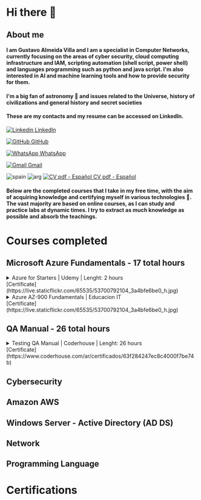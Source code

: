 # **Hi there** 👋

## About me 
#### I am Gustavo Almeida Villa and I am a specialist in Computer Networks, currently focusing on the areas of cyber security, cloud computing infrastructure and IAM, scripting automation (shell script, power shell) and languages programming  such as python and java script. I'm also interested in AI and machine learning tools and how to provide security for them.
#### I'm a big fan of astronomy 🔭 and issues related to the Universe, history of civilizations and general history and secret societies

#### These are my contacts and my resume can be accessed on LinkedIn.




[![Linkedin](https://i.stack.imgur.com/gVE0j.png) LinkedIn](https://www.linkedin.com/in/gustavo-almeida-villa-76117037)
&nbsp;

[![GitHub](https://i.stack.imgur.com/tskMh.png) GitHub](https://github.com/guvilla85/)

[![WhatsApp](https://i.imgur.com/dtJOIlk.png) WhatsApp](https://wa.me/5491133718732)

[![Gmail](https://i.imgur.com/M33v43D.png) Gmail](https://mailto:gu.a.villa@gmail.com)

![spain](https://live.staticflickr.com/65535/53701041115_b8d02da629_t.jpg) ![arg](https://live.staticflickr.com/65535/53700572746_a5edfd7b87_t.jpg) [![CV pdf - Español](https://live.staticflickr.com/65535/53699679857_e17ed85e1e_s.jpg) CV pdf - Español](https://drive.google.com/file/d/0BzizBJXws4khX0JHeUh2Y19zbDhRYmR2ZG54NmNDY3h1eXNZ/view?usp=sharing&resourcekey=0-Cii7YQyQ1jU-orW3PCBSVA)


#### Below are the completed courses that I take in my free time, with the aim of acquiring knowledge and certifying myself in various technologies 🌱. The vast majority are based on online courses, as I can study and practice labs at dynamic times. I try to extract as much knowledge as possible and absorb the teachings.


# **Courses completed**

## **Microsoft Azure Fundamentals - 17 total hours**

<details>
  <summary>Azure for Starters | Udemy | Lenght: 2 hours</summary>       
    Institute:Udemy;      
    Description / Course content: Overview about Microsoft Azure, Microsoft Azure Global Infrastructure, Subscription Azure, Resource Group, Billing Alert, VM creation;     
    Lenght: 2 hours;
    Language: Brazilian Portuguese; 
    Date: Sept, 12, 2021;
    Instructors: André Iacono
 </details>
[Certificate](https://live.staticflickr.com/65535/53700792104_3a4bfe6be0_h.jpg) <br>

  
<details>
  <summary>Azure AZ-900 Fundamentals | Educacion IT</summary>               
   Institute: Educacion IT;                                  
   Description: Fundamentos de la Nube, IaaS, PaaS y SaaS, Modelos de nube pública, privada e híbrida, Servicios principales de Azure, Componentes y Arquitectura, Herramientas de Administración, Seguridad, Privacidad y Confianza, Azure Identity, Trabajar con monitoreos e informes, Planificación y gestión de costos    
   Lenght: 15 hours;
   Language: Spanish Argentina; 
   Date: Mar, 11, 2023;
   Instructors: Emiliano Flecha
</details>
[Certificate](https://live.staticflickr.com/65535/53700792104_3a4bfe6be0_h.jpg) <br>
  
  
## **QA Manual - 26 total hours**

<details>
  <summary>Testing QA Manual | Coderhouse | Lenght: 26 hours</summary>       
   Institute: Coderhouse;                                  
   Description / Course content: 1. ¿Qué es el testing? / 2. ¿Qué significa ser un Tester? / 3. ¿Cuáles son los distintos tipos de testing? / 4. El testing en el desarrollo de software / 5. Testing en Agilidad / 6. Defectos en el testing / 7. ¿Cómo se prepara para hacer las pruebas? / 8. Ejecución de pruebas / 9. Pruebas de aplicaciones web / 10. Pruebas de aplicaciones mobile / 11. API Testing / 12. Pruebas No funcionales / 13. Proyección profesional;;    
   Lenght: 26 hours;    
   Date: Jan/31/2023; 
   Instructors: Constanza Llanos
</details>
[Certificate](https://www.coderhouse.com/ar/certificados/63f284247ec8c4000f7be74b)

## Cybersecurity

## Amazon AWS 

## Windows Server - Active Directory (AD DS)

## Network

## Programming Language 

# **Certifications**





<!--
**guvilla85/guvilla85** is a ✨ _special_ ✨ repository because its `README.md` (this file) appears on your GitHub profile.

Here are some ideas to get you started:

- 🔭 I’m currently working on ...
- 🌱 I’m currently learning ...
- 👯 I’m looking to collaborate on ...
- 🤔 I’m looking for help with ...
- 💬 Ask me about ...
- 📫 How to reach me: ...
- 😄 Pronouns: ...
- ⚡ Fun fact: ...
-->
